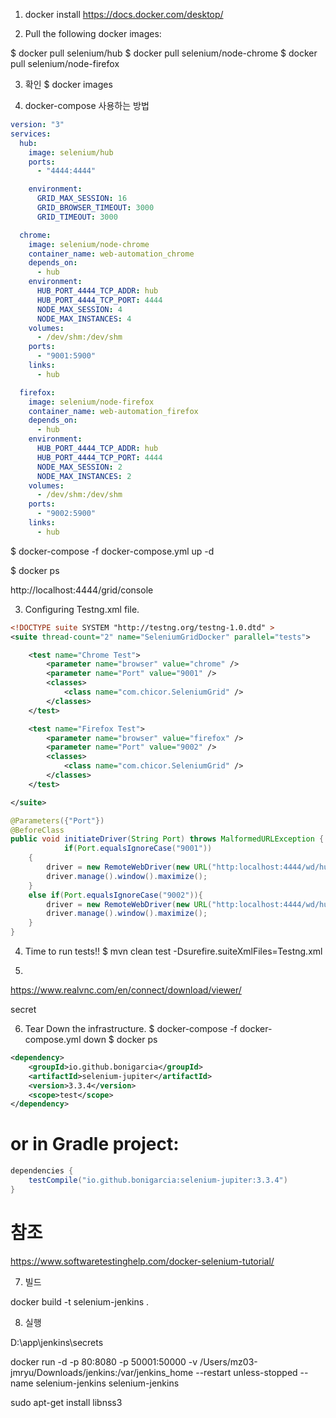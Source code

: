 1. docker install 
https://docs.docker.com/desktop/


2. Pull the following docker images:

$ docker pull selenium/hub
$ docker pull selenium/node-chrome
$ docker pull selenium/node-firefox

3. 확인 
$ docker images


4. docker-compose 사용하는 방법 

```yaml
version: "3"
services:
  hub:
    image: selenium/hub
    ports:
      - "4444:4444"

    environment:
      GRID_MAX_SESSION: 16
      GRID_BROWSER_TIMEOUT: 3000
      GRID_TIMEOUT: 3000

  chrome:
    image: selenium/node-chrome
    container_name: web-automation_chrome
    depends_on:
      - hub
    environment:
      HUB_PORT_4444_TCP_ADDR: hub
      HUB_PORT_4444_TCP_PORT: 4444
      NODE_MAX_SESSION: 4
      NODE_MAX_INSTANCES: 4
    volumes:
      - /dev/shm:/dev/shm
    ports:
      - "9001:5900"
    links:
      - hub

  firefox:
    image: selenium/node-firefox
    container_name: web-automation_firefox
    depends_on:
      - hub
    environment:
      HUB_PORT_4444_TCP_ADDR: hub
      HUB_PORT_4444_TCP_PORT: 4444
      NODE_MAX_SESSION: 2
      NODE_MAX_INSTANCES: 2
    volumes:
      - /dev/shm:/dev/shm
    ports:
      - "9002:5900"
    links:
      - hub
```

$ docker-compose -f docker-compose.yml up -d

$ docker ps

http://localhost:4444/grid/console

3. Configuring Testng.xml file.
```xml 
<!DOCTYPE suite SYSTEM "http://testng.org/testng-1.0.dtd" >
<suite thread-count="2" name="SeleniumGridDocker" parallel="tests">

	<test name="Chrome Test">
		<parameter name="browser" value="chrome" />
		<parameter name="Port" value="9001" />
		<classes>
			<class name="com.chicor.SeleniumGrid" />
		</classes>
	</test>

	<test name="Firefox Test">
		<parameter name="browser" value="firefox" />
		<parameter name="Port" value="9002" />
		<classes>
			<class name="com.chicor.SeleniumGrid" />
		</classes>
	</test>

</suite>
```

```java
@Parameters({"Port"})
@BeforeClass
public void initiateDriver(String Port) throws MalformedURLException {
            if(Port.equalsIgnoreCase("9001"))
    {
        driver = new RemoteWebDriver(new URL("http:localhost:4444/wd/hub"), DesiredCapabilities.chrome());
        driver.manage().window().maximize();
    }
    else if(Port.equalsIgnoreCase("9002")){
        driver = new RemoteWebDriver(new URL("http:localhost:4444/wd/hub"), DesiredCapabilities.firefox());
        driver.manage().window().maximize();
    }
}
```


4. Time to run tests!!
$ mvn clean test -Dsurefire.suiteXmlFiles=Testng.xml



5. 

https://www.realvnc.com/en/connect/download/viewer/

secret



6. Tear Down the infrastructure.
$ docker-compose -f docker-compose.yml down
$ docker ps

```xml 
<dependency>
    <groupId>io.github.bonigarcia</groupId>
    <artifactId>selenium-jupiter</artifactId>
    <version>3.3.4</version>
    <scope>test</scope>
</dependency>
```

# or in Gradle project:

```java
dependencies {
    testCompile("io.github.bonigarcia:selenium-jupiter:3.3.4")
}
```


#  참조 
https://www.softwaretestinghelp.com/docker-selenium-tutorial/


7. 빌드 

docker build -t selenium-jenkins .

8. 실행 

D:\app\jenkins\secrets

docker run -d -p 80:8080 -p 50001:50000 -v /Users/mz03-jmryu/Downloads/jenkins:/var/jenkins_home --restart unless-stopped --name selenium-jenkins selenium-jenkins






sudo apt-get install libnss3


